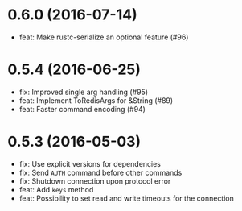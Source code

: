 # 0.6.0 (2016-07-14)

* feat: Make rustc-serialize an optional feature (#96)

# 0.5.4 (2016-06-25)

* fix: Improved single arg handling (#95)
* feat: Implement ToRedisArgs for &String (#89)
* feat: Faster command encoding (#94)

# 0.5.3 (2016-05-03)

* fix: Use explicit versions for dependencies
* fix: Send `AUTH` command before other commands
* fix: Shutdown connection upon protocol error
* feat: Add `keys` method
* feat: Possibility to set read and write timeouts for the connection
